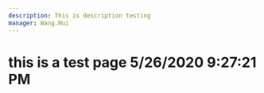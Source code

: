 ```yaml
---
description: This is description testing
manager: Wang.Hui
---
```

# this is a test page 5/26/2020 9:27:21 PM